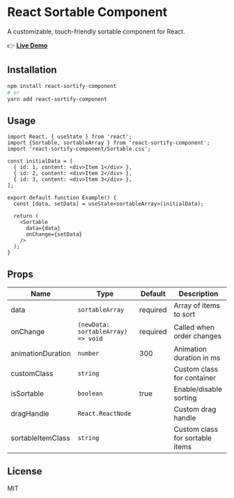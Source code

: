 # React Sortable Component

A customizable, touch-friendly sortable component for React.

👉 **[Live Demo](https://react-sortify.netlify.app/)**

## Installation

```bash
npm install react-sortify-component
# or
yarn add react-sortify-component
```

## Usage

```tsx
import React, { useState } from 'react';
import {Sortable, sortableArray } from 'react-sortify-component';
import 'react-sortify-component/Sortable.css';

const initialData = [
  { id: 1, content: <div>Item 1</div> },
  { id: 2, content: <div>Item 2</div> },
  { id: 3, content: <div>Item 3</div> },
];

export default function Example() {
  const [data, setData] = useState<sortableArray>(initialData);

  return (
    <Sortable
      data={data}
      onChange={setData}
    />
  );
}
```

## Props

| Name               | Type                                | Default   | Description                                 |
|--------------------|-------------------------------------|-----------|---------------------------------------------|
| data               | `sortableArray`                     | required  | Array of items to sort                      |
| onChange           | `(newData: sortableArray) => void`  | required  | Called when order changes                   |
| animationDuration  | `number`                            | 300       | Animation duration in ms                    |
| customClass        | `string`                            |           | Custom class for container                  |
| isSortable         | `boolean`                           | true      | Enable/disable sorting                      |
| dragHandle         | `React.ReactNode`                   |           | Custom drag handle                          |
| sortableItemClass  | `string`                            |           | Custom class for sortable items             |

## License

MIT 